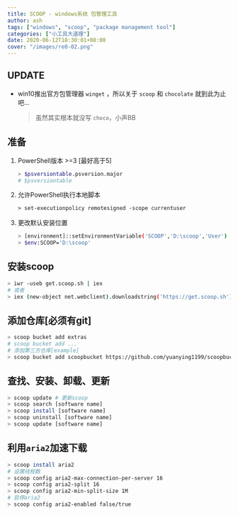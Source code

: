```yaml
---
title: SCOOP - windows系统 包管理工具
author: ash
tags: ["windows", "scoop", "package management tool"]
categories: ["小工具大道理"]
date: 2020-06-12T18:30:01+08:00
cover: "/images/re0-02.png"
---
```


## UPDATE

* win10推出官方包管理器 `winget` ，所以关于 `scoop` 和 `chocolate` 就到此为止吧...
    > 虽然其实根本就没写 `choco`，小声BB

## 准备

1. PowerShell版本 >=3 [最好高于5]

    ```sh
    > $psversiontable.psversion.major
    # $psversiontable
    ```

2. 允许PowerShell执行本地脚本

    ```ps
    > set-executionpolicy remotesigned -scope currentuser
    ```

3. 更改默认安装位置

    ```sh
    > [environment]::setEnvironmentVariable('SCOOP','D:\scoop','User')
    > $env:SCOOP='D:\scoop'
    ```

## 安装scoop

```sh
> iwr -useb get.scoop.sh | iex
# 或者
> iex (new-object net.webclient).downloadstring('https://get.scoop.sh')
```

## 添加仓库[必须有git]

```sh
> scoop bucket add extras
# scoop bucket add ...
# 添加第三方仓库[example]
> scoop bucket add scoopbucket https://github.com/yuanying1199/scoopbucket
```

## 查找、安装、卸载、更新

```sh
> scoop update # 更新scoop
> scoop search [software name]
> scoop install [software name]
> scoop uninstall [software name]
> scoop update [software name]
```

## 利用`aria2`加速下载

```sh
> scoop install aria2
# 设置线程数
> scoop config aria2-max-connection-per-server 16
> scoop config aria2-split 16
> scoop config aria2-min-split-size 1M
# 启停aria2
> scoop config aria2-enabled false/true
```
